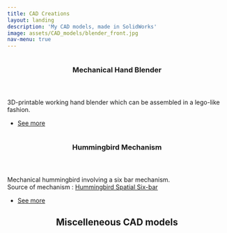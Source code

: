 ```yaml
---
title: CAD Creations
layout: landing
description: 'My CAD models, made in SolidWorks'
image: assets/CAD_models/blender_front.jpg
nav-menu: true
---
```


<!-- Main -->
<div id="main">

<!-- One -->
<section id="one" class="spotlights">
    <section>
        <a href="CAD_model_pages/hand_blender.html" class="image">
            <img src="{% link assets/CAD_models/blender_front.jpg %}" alt="" data-position="center center" />
        </a>
        <div class="content">
            <div class="inner">
                <header class="major">
                    <h3>Mechanical Hand Blender</h3>
                </header>
                <p>3D-printable working hand blender which can be assembled in a lego-like fashion.</p>
                <ul class="actions">
                    <li><a href="CAD_model_pages/hand_blender.html" class="button">See more</a></li>
                </ul>
            </div>
        </div>
    </section>
    <section>
        <a href="CAD_model_pages/hummingbird.html" class="image">
            <img src="{% link assets/CAD_models/hummingbird_in_air(back).JPG %}" alt="" data-position="top center" />
        </a>
        <div class="content">
            <div class="inner">
                <header class="major">
                    <h3>Hummingbird Mechanism</h3>
                </header>
                <p>Mechanical hummingbird involving a six bar mechanism. <br> 
                Source of mechanism : <a href="https://www.youtube.com/watch?v=_-UHIgegWWw&t=15s" target="_blank">Hummingbird Spatial Six-bar</a></p>
                <ul class="actions">
                    <li><a href="CAD_model_pages/hummingbird.html" class="button">See more</a></li>
                </ul>
            </div>
        </div>
    </section>
</section>

<section id="two">
    <div class="inner">
        <header class="major">
            <h2>Miscelleneous CAD models</h2>
        </header>
        <div class="box alt">
            <div class="row 50% uniform">
                <div class="4u"><span class="image fit"><img src="{% link assets/CAD_models/2.1.JPG %}" alt="" /></span></div>
                <div class="4u"><span class="image fit"><img src="{% link assets/CAD_models/6.1.JPG %}" alt="" /></span></div>
                <div class="4u$"><span class="image fit"><img src="{% link assets/CAD_models/MPD17.JPG %}" alt="" /></span></div>
                <!-- Break -->
                <div class="4u"><span class="image fit"><img src="{% link assets/CAD_models/MPD302.JPG %}" alt="" /></span></div>
                <div class="4u"><span class="image fit"><img src="{% link assets/CAD_models/MPD386.JPG %}" alt="" /></span></div>
                <div class="4u$"><span class="image fit"><img src="{% link assets/CAD_models/MPD42.JPG %}" alt="" /></span></div>
                <!-- Break -->
                <div class="4u"><span class="image fit"><img src="{% link assets/CAD_models/MPD48.JPG %}" alt="" /></span></div>
                <div class="4u"><span class="image fit"><img src="{% link assets/CAD_models/MPD49.JPG %}" alt="" /></span></div>
                <div class="4u$"><span class="image fit"><img src="{% link assets/CAD_models/My_pencil.JPG %}" alt="" /></span></div>
                <!-- Break -->
                <div class="4u"><span class="image fit"><img src="{% link assets/CAD_models/Assistant_robot.JPG %}" alt="" /></span></div>
                <div class="4u"><span class="image fit"><img src="{% link assets/CAD_models/gamepad_controller.JPG %}" alt="" /></span></div>
                <div class="4u$"><span class="image fit"><img src="{% link assets/CAD_models/My_Arduino_Mega.JPG %}" alt="" /></span></div>
                <!-- Break -->
                <div class="4u"><span class="image fit"><img src="{% link assets/CAD_models/My_car_roof_mechanism.JPG %}" alt="" /></span></div>
                <div class="4u"><span class="image fit"><img src="{% link assets/CAD_models/My_coke_bottle.JPG %}" alt="" /></span></div>
                <div class="4u$"><span class="image fit"><img src="{% link assets/CAD_models/My_computer_mouse.JPG %}" alt="" /></span></div>
                <!-- Break -->
                <div class="4u"><span class="image fit"><img src="{% link assets/CAD_models/My_pencil_sharpener.JPG %}" alt="" /></span></div>
                <div class="4u"><span class="image fit"><img src="{% link assets/CAD_models/My_speed boat.JPG %}" alt="" /></span></div>
                <div class="4u$"><span class="image fit"><img src="{% link assets/CAD_models/My_string_spinning_top.JPG %}" alt="" /></span></div>
                <!-- Break -->
                <div class="4u"><span class="image fit"><img src="{% link assets/CAD_models/My_USB_cable.JPG %}" alt="" /></span></div>
                <div class="4u"><span class="image fit"><img src="{% link assets/CAD_models/sofa.JPG %}" alt="" /></span></div>
                <div class="4u$"><span class="image fit"><img src="{% link assets/CAD_models/TV_remote.JPG %}" alt="" /></span></div>
                <!-- Break -->
                <div class="4u"><span class="image fit"><img src="{% link assets/CAD_models/UNO_enclosure.JPG %}" alt="" /></span></div>
            </div>
        </div>
    </div>
</section>